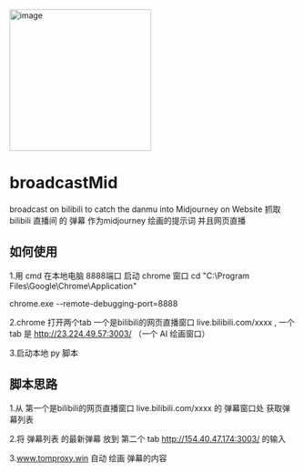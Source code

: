 <img width="249" alt="image" src="https://github.com/user-attachments/assets/ff7f1070-488c-4b81-8eb4-7b426a8f7e51">



# broadcastMid
broadcast on bilibili to catch the danmu into Midjourney on Website
抓取 bilibili 直播间 的 弹幕 作为midjourney 绘画的提示词 并且网页直播
## 如何使用
1.用 cmd 在本地电脑 8888端口 启动 chrome 窗口
cd "C:\Program Files\Google\Chrome\Application"

chrome.exe --remote-debugging-port=8888

2.chrome 打开两个tab 一个是bilibili的网页直播窗口 live.bilibili.com/xxxx , 一个 tab 是  http://23.224.49.57:3003/ （一个 AI 绘画窗口）

3.启动本地 py 脚本

## 脚本思路
1.从 第一个是bilibili的网页直播窗口 live.bilibili.com/xxxx 的 弹幕窗口处 获取弹幕列表

2.将 弹幕列表 的最新弹幕 放到 第二个 tab  http://154.40.47.174:3003/  的输入

3.www.tomproxy.win 自动 绘画 弹幕的内容

